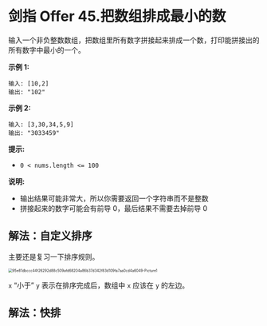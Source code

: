 # 剑指 Offer 45.把数组排成最小的数

输入一个非负整数数组，把数组里所有数字拼接起来排成一个数，打印能拼接出的所有数字中最小的一个。

**示例 1:**

```
输入: [10,2]
输出: "102"
```

**示例 2:**

```
输入: [3,30,34,5,9]
输出: "3033459"
```

**提示:**

- `0 < nums.length <= 100`

**说明:**

- 输出结果可能非常大，所以你需要返回一个字符串而不是整数
- 拼接起来的数字可能会有前导 0，最后结果不需要去掉前导 0

## 解法：自定义排序

主要还是复习一下排序规则。

<img src="https://tva1.sinaimg.cn/large/008vxvgGgy1h90rtr25pcj30ts0mdmz6.jpg" alt="95e81dbccc44f26292d88c509afd68204a86b37d342f83d109fa7aa0cd4a6049-Picture1" style="zoom: 50%;" />

`x` “小于” `y` 表示在排序完成后，数组中 `x` 应该在 `y` 的左边。

## 解法：快排







